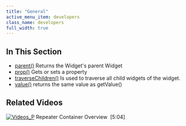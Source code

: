 ```yaml
---
title: "General"
active_menu_item: developers
class_name: developers
full_width: true
---
```



## In This Section

 - [parent()](/developers/documentation/scripting-apis/client-api/widget-object-functions/general/parent)
    Returns the Widget's parent Widget
 - [prop()](/developers/documentation/scripting-apis/client-api/widget-object-functions/general/prop)
    Gets or sets a property
 - [traverseChildren()](/developers/documentation/scripting-apis/client-api/widget-object-functions/general/traversechildren)
    Is used to traverse all child widgets of the widget.
 - [value()](/developers/documentation/scripting-apis/client-api/widget-object-functions/general/value)
    returns the same value as getValue()

## Related Videos

[![Videos\_P](/img/docs/videos_p.png)](http://www.youtube.com/v/3rAyD-f30ic?autoplay=1&hd=1&fs=1&showsearch=0&rel=0&) Repeater Container Overview  [5:04]
